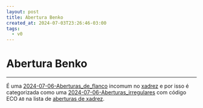 ```yaml
---
layout: post
title: Abertura Benko
created_at: 2024-07-03T23:26:46-03:00
tags:
  - v0
---
```

# Abertura Benko
----

É uma [2024-07-06-Aberturas_de_flanco](api/2024/07/2024-07-06-Aberturas_de_flanco.md) incomum no [xadrez](api/2024/07/2024-07-06-Xadrez.md) e por isso é categorizada como uma [2024-07-06-Aberturas_irregulares](api/2024/07/2024-07-06-Aberturas_irregulares.md) com código ECO `A0` na lista de [aberturas de xadrez](api/2024/07/2024-07-06-Aberturas_de_xadrez.md).